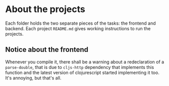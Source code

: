 # About the projects
Each folder holds the two separate pieces of the tasks: the frontend and backend. Each project `README.md` gives working instructions to run the projects.

## Notice about the frontend
Whenever you compile it, there shall be a warning about a redeclaration of a `parse-double`, that is due to `cljs-http` dependency that implements this function and the latest version of clojurescript started implementing it too. It's annoying, but that's all.
